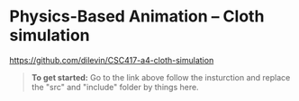 # Physics-Based Animation – Cloth simulation
https://github.com/dilevin/CSC417-a4-cloth-simulation

> **To get started:** Go to the link above follow the insturction and replace the "src" and "include" folder by things here.
